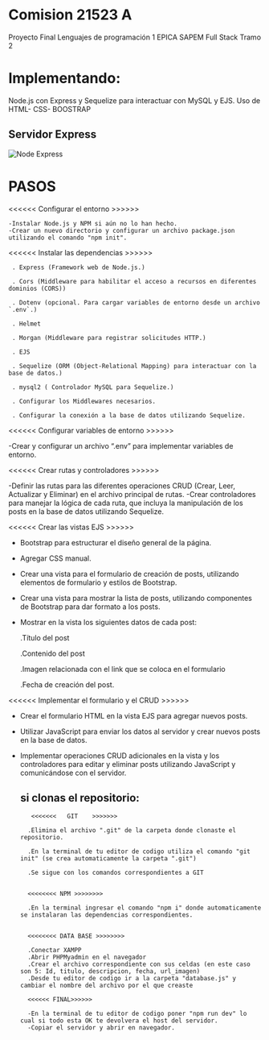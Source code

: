 
# Comision 21523 A

Proyecto Final Lenguajes de programación 1 
EPICA SAPEM 
Full Stack 
Tramo 2

 # Implementando:
 Node.js con Express y Sequelize para interactuar con MySQL y EJS.
 Uso de HTML- CSS- BOOSTRAP

## Servidor Express

![Node Express](https://somospnt.com/images/blog/zojuy79lo3fn3qdt7g6p.png)



# PASOS

<<<<<< Configurar el entorno >>>>>>

    -Instalar Node.js y NPM si aún no lo han hecho.
    -Crear un nuevo directorio y configurar un archivo package.json utilizando el comando "npm init".


<<<<<< Instalar las dependencias >>>>>>

     . Express (Framework web de Node.js.)

     . Cors (Middleware para habilitar el acceso a recursos en diferentes dominios (CORS))

     . Dotenv (opcional. Para cargar variables de entorno desde un archivo `.env`.)

     . Helmet

     . Morgan (Middleware para registrar solicitudes HTTP.)

     . EJS

     . Sequelize (ORM (Object-Relational Mapping) para interactuar con la base de datos.) 

     . mysql2 ( Controlador MySQL para Sequelize.)

     . Configurar los Middlewares necesarios.

     . Configurar la conexión a la base de datos utilizando Sequelize.


<<<<<< Configurar variables de entorno >>>>>>

-Crear y configurar un archivo “.env” para implementar variables de entorno.


<<<<<< Crear rutas y controladores >>>>>>

-Definir las rutas para las diferentes operaciones CRUD (Crear, Leer, Actualizar y Eliminar) en el archivo principal de rutas.
-Crear controladores para manejar la lógica de cada ruta, que incluya la manipulación de los posts en la base de datos utilizando Sequelize.


<<<<<< Crear las vistas EJS >>>>>>

- Bootstrap para estructurar el diseño general de la página.

- Agregar CSS manual.

- Crear una vista para el formulario de creación de posts, utilizando elementos de formulario y estilos de Bootstrap.

- Crear una vista para mostrar la lista de posts, utilizando componentes de Bootstrap para dar formato a los posts.

- Mostrar en la vista los siguientes datos de cada post: 

   .Título del post

   .Contenido del post

   .Imagen relacionada con el link que se coloca en el formulario
   
   .Fecha de creación del post.


<<<<<< Implementar el formulario y el CRUD >>>>>>

- Crear el formulario HTML en la vista EJS para agregar nuevos posts.

- Utilizar JavaScript para enviar los datos al servidor y crear nuevos posts en la base de datos.

- Implementar operaciones CRUD adicionales en la vista y los controladores para editar y eliminar posts utilizando JavaScript y comunicándose con el servidor.




 
 
  ## si clonas el repositorio:

         <<<<<<<   GIT    >>>>>>>

        .Elimina el archivo ".git" de la carpeta donde clonaste el repositorio.
        
        .En la terminal de tu editor de codigo utiliza el comando "git init" (se crea automaticamente la carpeta ".git")

        .Se sigue con los comandos correspondientes a GIT


        <<<<<<<< NPM >>>>>>>>
        
        .En la terminal ingresar el comando "npm i" donde automaticamente se instalaran las dependencias correspondientes.


        <<<<<<<< DATA BASE >>>>>>>>

        .Conectar XAMPP
        .Abrir PHPMyadmin en el navegador
        .Crear el archivo correspondiente con sus celdas (en este caso son 5: Id, titulo, descripcion, fecha, url_imagen)
        .Desde tu editor de codigo ir a la carpeta "database.js" y cambiar el nombre del archivo por el que creaste

        <<<<<< FINAL>>>>>>
        
        -En la terminal de tu editor de codigo poner "npm run dev" lo cual si todo esta OK te devolvera el host del servidor.
        -Copiar el servidor y abrir en navegador.
